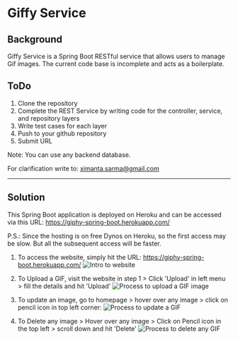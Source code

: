 # Giffy Service

## Background

Giffy Service is a Spring Boot RESTful service that allows users to manage Gif images. 
The current code base is incomplete and acts as a boilerplate. 


## ToDo

1. Clone the repository
2. Complete the REST Service by writing code for the controller, service, and repository layers
3. Write test cases for each layer
4. Push to your github repository
5. Submit URL

Note: You can use any backend database.

For clarification write to: ximanta.sarma@gmail.com

--------------------------------------------------------------

## Solution

This Spring Boot application is deployed on Heroku and can be accessed via this URL: https://giphy-spring-boot.herokuapp.com/

P.S.: Since the hosting is on free Dynos on Heroku, so the first access may be slow. But all the subsequent access will be faster.

1. To access the website, simply hit the URL: https://giphy-spring-boot.herokuapp.com/
![Intro to website](https://media.giphy.com/media/Sw6HDss5E521uhd9r3/giphy.gif)

2. To Upload a GIF, visit the website in step 1 > Click 'Upload' in left menu > fill the details and hit 'Upload'
![Process to upload a GIF image](https://media.giphy.com/media/jRMzMaRIq3JMsFPhOK/giphy.gif)

3. To update an image, go to homepage > hover over any image > click on pencil icon in top left corner:
![Process to update a GIF](https://media.giphy.com/media/co0a3jIfn3tJM6a9AU/giphy.gif)

4. To Delete any image > Hover over any image > Click on Pencil icon in the top left > scroll down and hit 'Delete'
![Process to delete any GIF](https://media.giphy.com/media/Id0qsPllJTEg8tB75a/giphy.gif)
